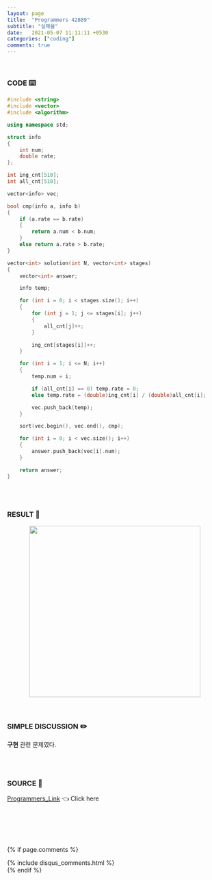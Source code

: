 ```yaml
---
layout: page
title:  "Programmers 42889"
subtitle: "실패율"
date:   2021-05-07 11:11:11 +0530
categories: ["coding"]
comments: true
---
```


<br>

### CODE ⌨️

```c++
#include <string>
#include <vector>
#include <algorithm>

using namespace std;

struct info
{
	int num;
	double rate;
};

int ing_cnt[510];
int all_cnt[510];

vector<info> vec;

bool cmp(info a, info b)
{
	if (a.rate == b.rate)
	{
		return a.num < b.num;
	}
	else return a.rate > b.rate;
}

vector<int> solution(int N, vector<int> stages)
{
	vector<int> answer;

	info temp;

	for (int i = 0; i < stages.size(); i++)
	{
		for (int j = 1; j <= stages[i]; j++)
		{
			all_cnt[j]++;
		}

		ing_cnt[stages[i]]++;
	}

	for (int i = 1; i <= N; i++)
	{
		temp.num = i;

		if (all_cnt[i] == 0) temp.rate = 0;
		else temp.rate = (double)ing_cnt[i] / (double)all_cnt[i];

		vec.push_back(temp);
	}

	sort(vec.begin(), vec.end(), cmp);

	for (int i = 0; i < vec.size(); i++)
	{
		answer.push_back(vec[i].num);
	}

	return answer;
}
```  

<br>
<br>

### RESULT 💛

<img src="{{ '/assets/programmers/p42889r.jpg' }}" style="width: 400px; height: auto; margin-left: auto; margin-right: auto; display: block;">  

<br>
<br>

### SIMPLE DISCUSSION ✏️

**구현** 관련 문제였다.  

<br>
<br>

### SOURCE 💎

[Programmers_Link][link] 👈 Click here  

<br>
<br>
<br>
<br>

{% if page.comments %}
<div id="post-disqus" class="container">
{% include disqus_comments.html %}
</div>
{% endif %}

[link]: https://programmers.co.kr/learn/courses/30/lessons/42889